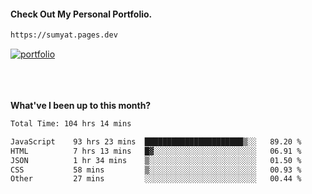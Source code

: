 #### Check Out My Personal Portfolio.
````bash
https://sumyat.pages.dev
````

<a href='https://sumyat.pages.dev/'>
    <img src='https://github.com/sumyat-aung/sumyat-aung/assets/108873224/c9b4f2be-c585-4dd3-84e1-692c3854a6d8' alt='portfolio' align='center' />
</a>


<br />
<br />


<br />
<br />

**What've I been up to this month?**

<!--START_SECTION:waka-->

```txt
Total Time: 104 hrs 14 mins

JavaScript    93 hrs 23 mins  ██████████████████████▒░░   89.20 %
HTML          7 hrs 13 mins   █▓░░░░░░░░░░░░░░░░░░░░░░░   06.91 %
JSON          1 hr 34 mins    ▒░░░░░░░░░░░░░░░░░░░░░░░░   01.50 %
CSS           58 mins         ▒░░░░░░░░░░░░░░░░░░░░░░░░   00.93 %
Other         27 mins         ░░░░░░░░░░░░░░░░░░░░░░░░░   00.44 %
```

<!--END_SECTION:waka-->




